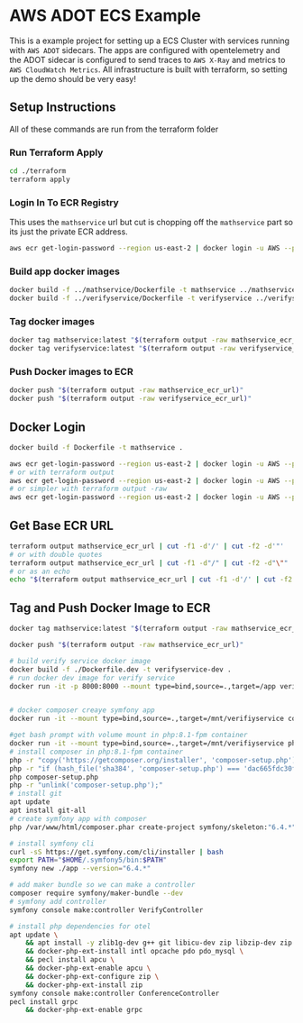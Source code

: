 # AWS ADOT ECS Example

This is a example project for setting up a ECS Cluster with services running with `AWS ADOT` sidecars. 
The apps are configured with opentelemetry and the ADOT sidecar is configured to send traces to `AWS X-Ray` 
and metrics to `AWS CloudWatch Metrics`. All infrastructure is built with terraform, so setting up the demo should be very easy!

## Setup Instructions

All of these commands are run from the terraform folder

### Run Terraform Apply

```bash
cd ./terraform
terraform apply
```

### Login In To ECR Registry

This uses the `mathservice` url but cut is chopping off the `mathservice`
part so its just the private ECR address.

```bash
aws ecr get-login-password --region us-east-2 | docker login -u AWS --password-stdin "$(terraform output -raw mathservice_ecr_url | cut -f1 -d'/')"
```

### Build app docker images

```bash
docker build -f ../mathservice/Dockerfile -t mathservice ../mathservice
docker build -f ../verifyservice/Dockerfile -t verifyservice ../verifyservice
```

### Tag docker images

```bash
docker tag mathservice:latest "$(terraform output -raw mathservice_ecr_url)"
docker tag verifyservice:latest "$(terraform output -raw verifyservice_ecr_url)"
```

### Push Docker images to ECR

```bash
docker push "$(terraform output -raw mathservice_ecr_url)"
docker push "$(terraform output -raw verifyservice_ecr_url)"
```

## Docker Login

```bash
docker build -f Dockerfile -t mathservice .
```

```bash
aws ecr get-login-password --region us-east-2 | docker login -u AWS --password-stdin 290491194943.dkr.ecr.us-east-2.amazonaws.com
# or with terraform output
aws ecr get-login-password --region us-east-2 | docker login -u AWS --password-stdin "$(terraform output mathservice_ecr_url | cut -f1 -d'/' | cut -f2 -d'"')"
# or simpler with terraform output -raw
aws ecr get-login-password --region us-east-2 | docker login -u AWS --password-stdin "$(terraform output -raw mathservice_ecr_url | cut -f1 -d'/')"
```

## Get Base ECR URL

```bash
terraform output mathservice_ecr_url | cut -f1 -d'/' | cut -f2 -d'"'
# or with double quotes
terraform output mathservice_ecr_url | cut -f1 -d"/" | cut -f2 -d"\""
# or as an echo
echo "$(terraform output mathservice_ecr_url | cut -f1 -d'/' | cut -f2 -d'"')"
```

## Tag and Push Docker Image to ECR

```bash
docker tag mathservice:latest "$(terraform output -raw mathservice_ecr_url)"

docker push "$(terraform output -raw mathservice_ecr_url)"
```

```bash
# build verify service docker image
docker build -f ./Dockerfile.dev -t verifyservice-dev .
# run docker dev image for verify service
docker run -it -p 8000:8000 --mount type=bind,source=.,target=/app verifyservice-dev bash
```

```bash

```

```bash
# docker composer creaye symfony app
docker run -it --mount type=bind,source=.,target=/mnt/verifiyservice composer bash
```

```bash
#get bash prompt with volume mount in php:8.1-fpm container
docker run -it --mount type=bind,source=.,target=/mnt/verifiyservice php:8.1-fpm bash
# install composer in php:8.1-fpm container
php -r "copy('https://getcomposer.org/installer', 'composer-setup.php');"
php -r "if (hash_file('sha384', 'composer-setup.php') === 'dac665fdc30fdd8ec78b38b9800061b4150413ff2e3b6f88543c636f7cd84f6db9189d43a81e5503cda447da73c7e5b6') { echo 'Installer verified'; } else { echo 'Installer corrupt'; unlink('composer-setup.php'); } echo PHP_EOL;"
php composer-setup.php
php -r "unlink('composer-setup.php');"
# install git
apt update
apt install git-all
# create symfony app with composer
php /var/www/html/composer.phar create-project symfony/skeleton:"6.4.*" .
```

```bash
# install symfony cli
curl -sS https://get.symfony.com/cli/installer | bash
export PATH="$HOME/.symfony5/bin:$PATH"
symfony new ./app --version="6.4.*"

```

```bash
# add maker bundle so we can make a controller
composer require symfony/maker-bundle --dev
# symfony add controller
symfony console make:controller VerifyController
```

```bash
# install php dependencies for otel
apt update \
    && apt install -y zlib1g-dev g++ git libicu-dev zip libzip-dev zip \
    && docker-php-ext-install intl opcache pdo pdo_mysql \
    && pecl install apcu \
    && docker-php-ext-enable apcu \
    && docker-php-ext-configure zip \
    && docker-php-ext-install zip
symfony console make:controller ConferenceController
pecl install grpc 
    && docker-php-ext-enable grpc
```


